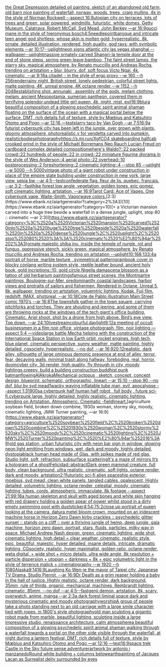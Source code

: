 [the Great Depression detailed oil painting, sketch of an abandoned old farm, old barn nice painting of waterfall, norway, woods, trees, craig mullins, 4k in the style of Norman Rockwell --aspect 16:8](https://www.ebank.nz/aiartgenerator?category=the%2520Great%2520Depression%2520detailed%2520oil%2520painting%2C%2520sketch%2520of%2520an%2520abandoned%2520old%2520farm%2C%2520old%2520barn%2520nice%2520painting%2520of%2520waterfall%2C%2520norway%2C%2520woods%2C%2520trees%2C%2520craig%2520mullins%2C%25204k%2520in%2520the%2520style%2520of%2520Norman%2520Rockwell%2520--aspect%252016%3A8)[utopian city on terraces, lots of trees and green, solar powered, windmills, futuristic, white domes, Getty Museum, Calatrava, Robert McCall, Syd Mead, John Berkey —ar 16:9](https://www.ebank.nz/aiartgenerator?category=utopian%2520city%2520on%2520terraces%2C%2520lots%2520of%2520trees%2520and%2520green%2C%2520solar%2520powered%2C%2520windmills%2C%2520futuristic%2C%2520white%2520domes%2C%2520Getty%2520Museum%2C%2520Calatrava%2C%2520Robert%2520McCall%2C%2520Syd%2520Mead%2C%2520John%2520Berkey%2520%E2%80%94ar%252016%3A9)[gucci mane in the style of hieronymus bosch](https://www.ebank.nz/aiartgenerator?category=gucci%2520mane%2520in%2520the%2520style%2520of%2520hieronymus%2520bosch)[4:5](https://www.ebank.nz/aiartgenerator?category=4%3A5)[needlepoint](https://www.ebank.nz/aiartgenerator?category=needlepoint)[baroque and intricate teen angel god shirtless; whose skin is molten gold; hyperrealistic, 8k, ornate, detailed illustration, rendered, high quality, god rays; with symbolic elements --ar 10:17](https://www.ebank.nz/aiartgenerator?category=baroque%2520and%2520intricate%2520teen%2520angel%2520god%2520shirtless%3B%2520whose%2520skin%2520is%2520molten%2520gold%3B%2520hyperrealistic%2C%25208k%2C%2520ornate%2C%2520detailed%2520illustration%2C%2520rendered%2C%2520high%2520quality%2C%2520god%2520rays%3B%2520with%2520symbolic%2520elements%2520--ar%252010%3A17)[--uplight](https://www.ebank.nz/aiartgenerator?category=--uplight)[neon signs atlantic city las vegas shanghai --wallpaper](https://www.ebank.nz/aiartgenerator?category=neon%2520signs%2520atlantic%2520city%2520las%2520vegas%2520shanghai%2520--wallpaper)[--uplight](https://www.ebank.nz/aiartgenerator?category=--uplight)[massive ornately carved Shangri-la temple door at the end of stone steps, spring,green leave,bamboo, The faint street lamps, the starry sky, magical atmosphere, by Renato muccillo and Andreas Rocha, trending on artstation + blur, blurry, dof, soft focus,Victo Ngai, 4k, cinematic, --ar 9:16](https://www.ebank.nz/aiartgenerator?category=massive%2520ornately%2520carved%2520Shangri-la%2520temple%2520door%2520at%2520the%2520end%2520of%2520stone%2520steps%2C%2520spring%2Cgreen%2520leave%2Cbamboo%2C%2520The%2520faint%2520street%2520lamps%2C%2520the%2520starry%2520sky%2C%2520magical%2520atmosphere%2C%2520by%2520Renato%2520muccillo%2520and%2520Andreas%2520Rocha%2C%2520trending%2520on%2520artstation%2520%2B%2520blur%2C%2520blurry%2C%2520dof%2C%2520soft%2520focus%2CVicto%2520Ngai%2C%25204k%2C%2520cinematic%2C%2520--ar%25209%3A16)[a citadel :: in the style of ergo proxy --w 160 --h 256](https://www.ebank.nz/aiartgenerator?category=a%2520citadel%2520%3A%3A%2520in%2520the%2520style%2520of%2520ergo%2520proxy%2520--w%2520160%2520--h%2520256)[render](https://www.ebank.nz/aiartgenerator?category=render)[rainy night, British street, lonely pedestrian, colorful street lights, matte painting, 4K, unreal engine, 4K octane render --w 1152 --h 2048](https://www.ebank.nz/aiartgenerator?category=rainy%2520night%2C%2520British%2520street%2C%2520lonely%2520pedestrian%2C%2520colorful%2520street%2520lights%2C%2520matte%2520painting%2C%25204K%2C%2520unreal%2520engine%2C%25204K%2520octane%2520render%2520--w%25201152%2520--h%25202048)[establishing shot, annunaki ,  assembly of the gods, melam clothing, melam, ancient Mesopotamia, sumerian pantheon, covered them in terrifying splendor,](https://www.ebank.nz/aiartgenerator?category=establishing%2520shot%2C%2520annunaki%2520%2C%2520%2520assembly%2520of%2520the%2520gods%2C%2520melam%2520clothing%2C%2520melam%2C%2520ancient%2520Mesopotamia%2C%2520sumerian%2520pantheon%2C%2520covered%2520them%2520in%2520terrifying%2520splendor%2C)[undead little girl queen, 4k, night, mist, evil](https://www.ebank.nz/aiartgenerator?category=undead%2520little%2520girl%2520queen%2C%25204k%2C%2520night%2C%2520mist%2C%2520evil)[16:9](https://www.ebank.nz/aiartgenerator?category=16%3A9)[blur](https://www.ebank.nz/aiartgenerator?category=blur)[a beautiful composition of a glowing psychedelic spirit animal shaman floating on the surface of the ocean with a magical portal below the surface, DMT,  rich details full of texture, style by Mœbius and Katsuhiro Otomo and Pogo —ar 12:16 —test](https://www.ebank.nz/aiartgenerator?category=a%2520beautiful%2520composition%2520of%2520a%2520glowing%2520psychedelic%2520spirit%2520animal%2520shaman%2520floating%2520on%2520the%2520surface%2520of%2520the%2520ocean%2520with%2520a%2520magical%2520portal%2520below%2520the%2520surface%2C%2520DMT%2C%2520%2520rich%2520details%2520full%2520of%2520texture%2C%2520style%2520by%2520M%C5%93bius%2520and%2520Katsuhiro%2520Otomo%2520and%2520Pogo%2520%E2%80%94ar%252012%3A16%2520%E2%80%94test)[starry taco by Van Gogh --ar 7:5](https://www.ebank.nz/aiartgenerator?category=starry%2520taco%2520by%2520Van%2520Gogh%2520--ar%25207%3A5)[16:9](https://www.ebank.nz/aiartgenerator?category=16%3A9)[a futurist cyberpunk city has been left in the jungle, over grown with plants, gloomy atmosphere, photorealistic,](https://www.ebank.nz/aiartgenerator?category=a%2520futurist%2520cyberpunk%2520city%2520has%2520been%2520left%2520in%2520the%2520jungle%2C%2520over%2520grown%2520with%2520plants%2C%2520gloomy%2520atmosphere%2C%2520photorealistic%2C)[v for vendetta carved into pumpkin, realistic](https://www.ebank.nz/aiartgenerator?category=v%2520for%2520vendetta%2520carved%2520into%2520pumpkin%2C%2520realistic)[bodies](https://www.ebank.nz/aiartgenerator?category=bodies)[photography](https://www.ebank.nz/aiartgenerator?category=photography)[https://s.mj.run/XgfCO4  skateboarding halfcab crooked grind in the style of Michaël Borremans Neo Rauch Lucian Freud on cardboard complex detailed composition](https://www.ebank.nz/aiartgenerator?category=https%3A//s.mj.run/XgfCO4%2520%2520skateboarding%2520halfcab%2520crooked%2520grind%2520in%2520the%2520style%2520of%2520Michae%CC%88l%2520Borremans%2520Neo%2520Rauch%2520Lucian%2520Freud%2520on%2520cardboard%2520complex%2520detailed%2520composition)[where's Waldo?::22 packed crowd::22 hundreds of people::22 in crowd::22 miniature figurine diorama in the style of Wes Anderson::4 aerial photo::22 overhead::10 postprocessing::2 foreshortening::2 cinematic lighting::4 --stop 85 --uplight --w 5000 --h 5000](https://www.ebank.nz/aiartgenerator?category=where%27s%2520Waldo%3F%3A%3A22%2520packed%2520crowd%3A%3A22%2520hundreds%2520of%2520people%3A%3A22%2520in%2520crowd%3A%3A22%2520miniature%2520figurine%2520diorama%2520in%2520the%2520style%2520of%2520Wes%2520Anderson%3A%3A4%2520aerial%2520photo%3A%3A22%2520overhead%3A%3A10%2520postprocessing%3A%3A2%2520foreshortening%3A%3A2%2520cinematic%2520lighting%3A%3A4%2520--stop%252085%2520--uplight%2520--w%25205000%2520--h%25205000)[vintage photo of a giant robot under construction in place of the empire state building under construction in new york, large view, sepia bw --ar 4:5](https://www.ebank.nz/aiartgenerator?category=vintage%2520photo%2520of%2520a%2520giant%2520robot%2520under%2520construction%2520in%2520place%2520of%2520the%2520empire%2520state%2520building%2520under%2520construction%2520in%2520new%2520york%2C%2520large%2520view%2C%2520sepia%2520bw%2520--ar%25204%3A5)[](https://www.ebank.nz/aiartgenerator?category=)[--test](https://www.ebank.nz/aiartgenerator?category=--test)[confederate flag. fleur de lis. quebec. francais. --ar 3:2](https://www.ebank.nz/aiartgenerator?category=confederate%2520flag.%2520fleur%2520de%2520lis.%2520quebec.%2520francais.%2520--ar%25203%3A2)[--fast](https://www.ebank.nz/aiartgenerator?category=--fast)[hike forest low angle, vegetation, golden tones, eric gomez, soft cinematic lighting, artstation, --ar 16:9](https://www.ebank.nz/aiartgenerator?category=hike%2520forest%2520low%2520angle%2C%2520vegetation%2C%2520golden%2520tones%2C%2520eric%2520gomez%2C%2520soft%2520cinematic%2520lighting%2C%2520artstation%2C%2520--ar%252016%3A9)[Tarot Card: Ace of Vapes. One cyberpunk vape, Waite-Smith. Vaporwave colors.](https://www.ebank.nz/aiartgenerator?category=Tarot%2520Card%3A%2520Ace%2520of%2520Vapes.%2520One%2520cyberpunk%2520vape%2C%2520Waite-Smith.%2520Vaporwave%2520colors.)[2:3](https://www.ebank.nz/aiartgenerator?category=2%3A3)[10](https://www.ebank.nz/aiartgenerator?category=10)[< a Victorian mansion carved into a huge tree beside a waterfall in a dense jungle, uplight, stop 80 :: cinematic —ar 2:3](https://www.ebank.nz/aiartgenerator?category=%3C%2520a%2520Victorian%2520mansion%2520carved%2520into%2520a%2520huge%2520tree%2520beside%2520a%2520waterfall%2520in%2520a%2520dense%2520jungle%2C%2520uplight%2C%2520stop%252080%2520%3A%3A%2520cinematic%2520%E2%80%94ar%25202%3A3)[ornate majestic shiba inu, inside the temple of nurgle, rot and fungus, oppressive stench, sickly green, magical atmosphere, by Renato muccillo and Andreas Rocha, trending on artstation --uplight](https://www.ebank.nz/aiartgenerator?category=ornate%2520majestic%2520shiba%2520inu%2C%2520inside%2520the%2520temple%2520of%2520nurgle%2C%2520rot%2520and%2520fungus%2C%2520oppressive%2520stench%2C%2520sickly%2520green%2C%2520magical%2520atmosphere%2C%2520by%2520Renato%2520muccillo%2520and%2520Andreas%2520Rocha%2C%2520trending%2520on%2520artstation%2520--uplight)[10:16](https://www.ebank.nz/aiartgenerator?category=10%3A16)[8:13](https://www.ebank.nz/aiartgenerator?category=8%3A13)[3:4](https://www.ebank.nz/aiartgenerator?category=3%3A4)[a portrait of horse,  marble texture , symmetrical pattern](https://www.ebank.nz/aiartgenerator?category=a%2520portrait%2520of%2520horse%2C%2520%2520marble%2520texture%2520%2C%2520symmetrical%2520pattern)[grain](https://www.ebank.nz/aiartgenerator?category=grain)[book cover in blocky conlang writing system style, reptile leather bound, ancient holy book, gold incriptions::10, gold circle,](https://www.ebank.nz/aiartgenerator?category=book%2520cover%2520in%2520blocky%2520conlang%2520writing%2520system%2520style%2C%2520reptile%2520leather%2520bound%2C%2520ancient%2520holy%2520book%2C%2520gold%2520incriptions%3A%3A10%2C%2520gold%2520circle%2C)[Nigella damascena blossom as a tattoo of old herbarium paintings](https://www.ebank.nz/aiartgenerator?category=Nigella%2520damascena%2520blossom%2520as%2520a%2520tattoo%2520of%2520old%2520herbarium%2520paintings)[famous street scenes, the Montmartre paintings, Boulogne-sur-Mer, predominantly coastal landscapes, harbor views and protraits of sailors and fishermen, Rendered in Octane, Unreal 5, 8k, wallpaper, trending on artstation, voluemtric lighting, Kodak, Fuji film, redshift, IMAX, photoreal, --ar 10:18](https://www.ebank.nz/aiartgenerator?category=famous%2520street%2520scenes%2C%2520the%2520Montmartre%2520paintings%2C%2520Boulogne-sur-Mer%2C%2520predominantly%2520coastal%2520landscapes%2C%2520harbor%2520views%2520and%2520protraits%2520of%2520sailors%2520and%2520fishermen%2C%2520Rendered%2520in%2520Octane%2C%2520Unreal%25205%2C%25208k%2C%2520wallpaper%2C%2520trending%2520on%2520artstation%2C%2520voluemtric%2520lighting%2C%2520Kodak%2C%2520Fuji%2520film%2C%2520redshift%2C%2520IMAX%2C%2520photoreal%2C%2520--ar%252010%3A18)[Cote de Pablo illustration Main Street comic 1970’s --ar 16:8](https://www.ebank.nz/aiartgenerator?category=Cote%2520de%2520Pablo%2520illustration%2520Main%2520Street%2520comic%25201970%E2%80%99s%2520--ar%252016%3A8)[The townsfolk gather in the town square, carrying pitchforks and torches. They are shouting and jeering, and some of them are throwing rocks at the windows of the tech giant's office building. Cinematic. Ariel shoot. shot by a drone from high above. Bird’s eye view. Top down. —ar 24:10](https://www.ebank.nz/aiartgenerator?category=The%2520townsfolk%2520gather%2520in%2520the%2520town%2520square%2C%2520carrying%2520pitchforks%2520and%2520torches.%2520They%2520are%2520shouting%2520and%2520jeering%2C%2520and%2520some%2520of%2520them%2520are%2520throwing%2520rocks%2520at%2520the%2520windows%2520of%2520the%2520tech%2520giant%27s%2520office%2520building.%2520Cinematic.%2520Ariel%2520shoot.%2520shot%2520by%2520a%2520drone%2520from%2520high%2520above.%2520Bird%E2%80%99s%2520eye%2520view.%2520Top%2520down.%2520%E2%80%94ar%252024%3A10)[livestream](https://www.ebank.nz/aiartgenerator?category=livestream)[colourful,](https://www.ebank.nz/aiartgenerator?category=colourful%2C)[daylight](https://www.ebank.nz/aiartgenerator?category=daylight)[9:12](https://www.ebank.nz/aiartgenerator?category=9%3A12)[a meeting of occult businessmen in a film noir office, vintage photograph, film, noir lighting —aspect 5:4 —video](https://www.ebank.nz/aiartgenerator?category=a%2520meeting%2520of%2520occult%2520businessmen%2520in%2520a%2520film%2520noir%2520office%2C%2520vintage%2520photograph%2C%2520film%2C%2520noir%2520lighting%2520%E2%80%94aspect%25205%3A4%2520%E2%80%94video)[large battle Mecha helping with the construction of the International Space Station in low Earth orbit, rocket engines, high tech, blue planet, cinematic perspective, sunny weather, matte painting, highly detailed, cgsociety, hyperrealistic, --no dof, --ar 16:9](https://www.ebank.nz/aiartgenerator?category=large%2520battle%2520Mecha%2520helping%2520with%2520the%2520construction%2520of%2520the%2520International%2520Space%2520Station%2520in%2520low%2520Earth%2520orbit%2C%2520rocket%2520engines%2C%2520high%2520tech%2C%2520blue%2520planet%2C%2520cinematic%2520perspective%2C%2520sunny%2520weather%2C%2520matte%2520painting%2C%2520highly%2520detailed%2C%2520cgsociety%2C%2520hyperrealistic%2C%2520--no%2520dof%2C%2520--ar%252016%3A9)[20:12](https://www.ebank.nz/aiartgenerator?category=20%3A12)[realistic, dark alley, silhouette of large ominous demonic presence at end of alley, terror, fear, decaying walls, minimal trash along hallway, foreboding, real, horror, doom](https://www.ebank.nz/aiartgenerator?category=realistic%2C%2520dark%2520alley%2C%2520silhouette%2520of%2520large%2520ominous%2520demonic%2520presence%2520at%2520end%2520of%2520alley%2C%2520terror%2C%2520fear%2C%2520decaying%2520walls%2C%2520minimal%2520trash%2520along%2520hallway%2C%2520foreboding%2C%2520real%2C%2520horror%2C%2520doom)[cyber city, 3d render, high quality, fly through in city, moody lightings,creepy, build a building construction,](https://www.ebank.nz/aiartgenerator?category=cyber%2520city%2C%25203d%2520render%2C%2520high%2520quality%2C%2520fly%2520through%2520in%2520city%2C%2520moody%2520lightings%2Ccreepy%2C%2520build%2520a%2520building%2520construction%2C)[buddhist punk batman](https://www.ebank.nz/aiartgenerator?category=buddhist%2520punk%2520batman)[flowing](https://www.ebank.nz/aiartgenerator?category=flowing)[AlAkroka](https://www.ebank.nz/aiartgenerator?category=AlAkroka)[Mechanical octopus , sketch, concept, concept design, blueprint, schematic, orthographic, lineart --ar 15:10 --stop 90 --no dof, blur,by syd mead](https://www.ebank.nz/aiartgenerator?category=Mechanical%2520octopus%2520%2C%2520sketch%2C%2520concept%2C%2520concept%2520design%2C%2520blueprint%2C%2520schematic%2C%2520orthographic%2C%2520lineart%2520--ar%252015%3A10%2520--stop%252090%2520--no%2520dof%2C%2520blur%2Cby%2520syd%2520mead)[1](https://www.ebank.nz/aiartgenerator?category=1)[wacky waving inflatable tube man, evil, apocalypse --aspect 1:3](https://www.ebank.nz/aiartgenerator?category=wacky%2520waving%2520inflatable%2520tube%2520man%2C%2520evil%2C%2520apocalypse%2520--aspect%25201%3A3)[1900s](https://www.ebank.nz/aiartgenerator?category=1900s)[a cyberpunk half human half robot , full body , future sci-fi,cyberpunk,large, highly detailed, highly realistic. cinematic lighting, trending on Artstation. Atmospheric. Cinematic -](https://www.ebank.nz/aiartgenerator?category=a%2520cyberpunk%2520half%2520human%2520half%2520robot%2520%2C%2520full%2520body%2520%2C%2520future%2520sci-fi%2Ccyberpunk%2Clarge%2C%2520highly%2520detailed%2C%2520highly%2520realistic.%2520cinematic%2520lighting%2C%2520trending%2520on%2520Artstation.%2520Atmospheric.%2520Cinematic%2520-)[field](https://www.ebank.nz/aiartgenerator?category=field)[lineart.](https://www.ebank.nz/aiartgenerator?category=lineart.)[agriculture soybean field, broken down combine, 1930s woman, stormy sky, moody, cinematic lighting, JMW Turner painting, —ar 16:9](https://www.ebank.nz/aiartgenerator?category=agriculture%2520soybean%2520field%2C%2520broken%2520down%2520combine%2C%25201930s%2520woman%2C%2520stormy%2520sky%2C%2520moody%2C%2520cinematic%2520lighting%2C%2520JMW%2520Turner%2520painting%2C%2520%E2%80%94ar%252016%3A9)[old gas station, urban futuristic city with neon bar sign in window, glowing neon light emitting from windows, wet, dark and moody, highly detailed, dystopia](https://www.ebank.nz/aiartgenerator?category=old%2520gas%2520station%2C%2520urban%2520futuristic%2520city%2520with%2520neon%2520bar%2520sign%2520in%2520window%2C%2520glowing%2520neon%2520light%2520emitting%2520from%2520windows%2C%2520wet%2C%2520dark%2520and%2520moody%2C%2520highly%2520detailed%2C%2520dystopia)[black human head made of Glas, with spikes made of red glas, Studio light, soft, refraction, subsurface scattering](https://www.ebank.nz/aiartgenerator?category=black%2520human%2520head%2520made%2520of%2520Glas%2C%2520with%2520spikes%2520made%2520of%2520red%2520glas%2C%2520Studio%2520light%2C%2520soft%2C%2520refraction%2C%2520subsurface%2520scattering)[It's a maze of mirrors It’s a hologram of a ghost](https://www.ebank.nz/aiartgenerator?category=It%27s%2520a%2520maze%2520of%2520mirrors%2520It%E2%80%99s%2520a%2520hologram%2520of%2520a%2520ghost)[Felicidad::abstract](https://www.ebank.nz/aiartgenerator?category=Felicidad%3A%3Aabstract)[Dark green mammal creature, full body, clean background, ultra realistic, cinematic, soft lights, octane render, dark and moody, artstation](https://www.ebank.nz/aiartgenerator?category=Dark%2520green%2520mammal%2520creature%2C%2520full%2520body%2C%2520clean%2520background%2C%2520ultra%2520realistic%2C%2520cinematic%2C%2520soft%2520lights%2C%2520octane%2520render%2C%2520dark%2520and%2520moody%2C%2520artstation)[2:1](https://www.ebank.nz/aiartgenerator?category=2%3A1)[futuristic sci-fi alien spaceship exterior, moebius, syd mead, clean white panels, tangled cables, opalescent, Highly detailed, volumetric lighting, octane render, celestial, moody, cinematic lighting, tubes, cords, atmospheric, immaculate, 8k footage --aspect 21:9](https://www.ebank.nz/aiartgenerator?category=futuristic%2520sci-fi%2520alien%2520spaceship%2520exterior%2C%2520moebius%2C%2520syd%2520mead%2C%2520clean%2520white%2520panels%2C%2520tangled%2520cables%2C%2520opalescent%2C%2520Highly%2520detailed%2C%2520volumetric%2520lighting%2C%2520octane%2520render%2C%2520celestial%2C%2520moody%2C%2520cinematic%2520lighting%2C%2520tubes%2C%2520cords%2C%2520atmospheric%2C%2520immaculate%2C%25208k%2520footage%2520--aspect%252021%3A9)[9:16](https://www.ebank.nz/aiartgenerator?category=9%3A16)[](https://www.ebank.nz/aiartgenerator?category=)[a  human skeleton and skull with aged bones and white skin hanging with red drapery holding a golden spear of power whilst stood in a dirty empty swimming pool with dust](https://www.ebank.nz/aiartgenerator?category=a%2520%2520human%2520skeleton%2520and%2520skull%2520with%2520aged%2520bones%2520and%2520white%2520skin%2520hanging%2520with%2520red%2520drapery%2520holding%2520a%2520golden%2520spear%2520of%2520power%2520whilst%2520stood%2520in%2520a%2520dirty%2520empty%2520swimming%2520pool%2520with%2520dust)[sticker](https://www.ebank.nz/aiartgenerator?category=sticker)[4:5](https://www.ebank.nz/aiartgenerator?category=4%3A5)[4:7](https://www.ebank.nz/aiartgenerator?category=4%3A7)[5:2](https://www.ebank.nz/aiartgenerator?category=5%3A2)[close up portrait of queen looking at the camera, datura metel bloom crown, mounted on an iridescent machine horse in Horizon Zero Dawn kirby crackles :: psychedelic glitter sunset :: stands on a cliff :: over a thriving jungle of hemp, deep jungle, gaia machine, horizon zero dawn, portrait, stars, fluids, particles, milky way in space, Michael Andrew Nash design, green, cinematic lighting, wide shot, cinematic lighting, high detail = clear weather, cinematic, realistic style, epic, beautiful, majestic, hyper detailed, insane details, intricate, dramatic lighting, CGsociety, realistic, hyper maximalist, golden ratio, octane render, weta digital, + wide shot + micro details, ultra wide angle, 8k resolution + particle dispersion + utopian + darkness + 8k + epic volumetric light in the style of terrence malick + cinematography --w 1920 --h 1080](https://www.ebank.nz/aiartgenerator?category=close%2520up%2520portrait%2520of%2520queen%2520looking%2520at%2520the%2520camera%2C%2520datura%2520metel%2520bloom%2520crown%2C%2520mounted%2520on%2520an%2520iridescent%2520machine%2520horse%2520in%2520Horizon%2520Zero%2520Dawn%2520kirby%2520crackles%2520%3A%3A%2520psychedelic%2520glitter%2520sunset%2520%3A%3A%2520stands%2520on%2520a%2520cliff%2520%3A%3A%2520over%2520a%2520thriving%2520jungle%2520of%2520hemp%2C%2520deep%2520jungle%2C%2520gaia%2520machine%2C%2520horizon%2520zero%2520dawn%2C%2520portrait%2C%2520stars%2C%2520fluids%2C%2520particles%2C%2520milky%2520way%2520in%2520space%2C%2520Michael%2520Andrew%2520Nash%2520design%2C%2520green%2C%2520cinematic%2520lighting%2C%2520wide%2520shot%2C%2520cinematic%2520lighting%2C%2520high%2520detail%2520%3D%2520clear%2520weather%2C%2520cinematic%2C%2520realistic%2520style%2C%2520epic%2C%2520beautiful%2C%2520majestic%2C%2520hyper%2520detailed%2C%2520insane%2520details%2C%2520intricate%2C%2520dramatic%2520lighting%2C%2520CGsociety%2C%2520realistic%2C%2520hyper%2520maximalist%2C%2520golden%2520ratio%2C%2520octane%2520render%2C%2520weta%2520digital%2C%2520%2B%2520wide%2520shot%2520%2B%2520micro%2520details%2C%2520ultra%2520wide%2520angle%2C%25208k%2520resolution%2520%2B%2520particle%2520dispersion%2520%2B%2520utopian%2520%2B%2520darkness%2520%2B%25208k%2520%2B%2520epic%2520volumetric%2520light%2520in%2520the%2520style%2520of%2520terrence%2520malick%2520%2B%2520cinematography%2520--w%25201920%2520--h%25201080)[Alaska](https://www.ebank.nz/aiartgenerator?category=Alaska)[9:14](https://www.ebank.nz/aiartgenerator?category=9%3A14)[16:9](https://www.ebank.nz/aiartgenerator?category=16%3A9)[Laughing Ko Wen-je the mayor of Taipei city, Japanese TV Drama, Studio Pierrot, --ar 16:9](https://www.ebank.nz/aiartgenerator?category=Laughing%2520Ko%2520Wen-je%2520the%2520mayor%2520of%2520Taipei%2520city%2C%2520Japanese%2520TV%2520Drama%2C%2520Studio%2520Pierrot%2C%2520--ar%252016%3A9)[Dr Death as a grim reaper holding a baby in the hall of justice. Highly realistic, octane render, dark background, 35mm, rule of thirds, organic, mechanical, machines, Rembrandt lighting, cinematic, 85mm, --no dof --ar 4:5](https://www.ebank.nz/aiartgenerator?category=Dr%2520Death%2520as%2520a%2520grim%2520reaper%2520holding%2520a%2520baby%2520in%2520the%2520hall%2520of%2520justice.%2520Highly%2520realistic%2C%2520octane%2520render%2C%2520dark%2520background%2C%252035mm%2C%2520rule%2520of%2520thirds%2C%2520organic%2C%2520mechanical%2C%2520machines%2C%2520Rembrandt%2520lighting%2C%2520cinematic%2C%252085mm%2C%2520--no%2520dof%2520--ar%25204%3A5)[--fast](https://www.ebank.nz/aiartgenerator?category=--fast)[genji demon, artstation, 8k, scary, overwatch, anime, manga --ar 2:3](https://www.ebank.nz/aiartgenerator?category=genji%2520demon%2C%2520artstation%2C%25208k%2C%2520scary%2C%2520overwatch%2C%2520anime%2C%2520manga%2520--ar%25202%3A3)[a dark forest liminal space dark and mysterious cinematic and moody photography](https://www.ebank.nz/aiartgenerator?category=a%2520dark%2520forest%2520liminal%2520space%2520dark%2520and%2520mysterious%2520cinematic%2520and%2520moody%2520photography)[worship](https://www.ebank.nz/aiartgenerator?category=worship)[A group of people take a photo standing next to an old carriage with a large smile character tied with ropes, in 1800's style photography](https://www.ebank.nz/aiartgenerator?category=A%2520group%2520of%2520people%2520take%2520a%2520photo%2520standing%2520next%2520to%2520an%2520old%2520carriage%2520with%2520a%2520large%2520smile%2520character%2520tied%2520with%2520ropes%2C%2520in%25201800%27s%2520style%2520photography)[old man sculpting a gigantic robot made from marble, beautiful lighting, sculpting inside a large impressive studio, renaissance architecture, calm atmosphere](https://www.ebank.nz/aiartgenerator?category=old%2520man%2520sculpting%2520a%2520gigantic%2520robot%2520made%2520from%2520marble%2C%2520beautiful%2520lighting%2C%2520sculpting%2520inside%2520a%2520large%2520impressive%2520studio%2C%2520renaissance%2520architecture%2C%2520calm%2520atmosphere)[a beautiful composition of a glowing psychedelic spirit animal shaman walking through a waterfall towards a portal on the other side visible through the waterfall, at night during a lantern festival, DMT,  rich details full of texture, style by Mœbius and Katsuhiro Otomo and Pogo —ar 12:16 —test](https://www.ebank.nz/aiartgenerator?category=a%2520beautiful%2520composition%2520of%2520a%2520glowing%2520psychedelic%2520spirit%2520animal%2520shaman%2520walking%2520through%2520a%2520waterfall%2520towards%2520a%2520portal%2520on%2520the%2520other%2520side%2520visible%2520through%2520the%2520waterfall%2C%2520at%2520night%2520during%2520a%2520lantern%2520festival%2C%2520DMT%2C%2520%2520rich%2520details%2520full%2520of%2520texture%2C%2520style%2520by%2520M%C5%93bius%2520and%2520Katsuhiro%2520Otomo%2520and%2520Pogo%2520%E2%80%94ar%252012%3A16%2520%E2%80%94test)[16:9](https://www.ebank.nz/aiartgenerator?category=16%3A9)[space trek  Castle in the Sky future sense adventurer](https://www.ebank.nz/aiartgenerator?category=space%2520trek%2520%2520Castle%2520in%2520the%2520Sky%2520future%2520sense%2520adventurer)[artwork by antonio j manzanedo](https://www.ebank.nz/aiartgenerator?category=artwork%2520by%2520antonio%2520j%2520manzanedo)[Round white building + columns below](https://www.ebank.nz/aiartgenerator?category=Round%2520white%2520building%2520%2B%2520columns%2520below)[earth](https://www.ebank.nz/aiartgenerator?category=earth)[painting of Jacques Lacan as Surrealist deity surrounded by eyes](https://www.ebank.nz/aiartgenerator?category=painting%2520of%2520Jacques%2520Lacan%2520as%2520Surrealist%2520deity%2520surrounded%2520by%2520eyes)